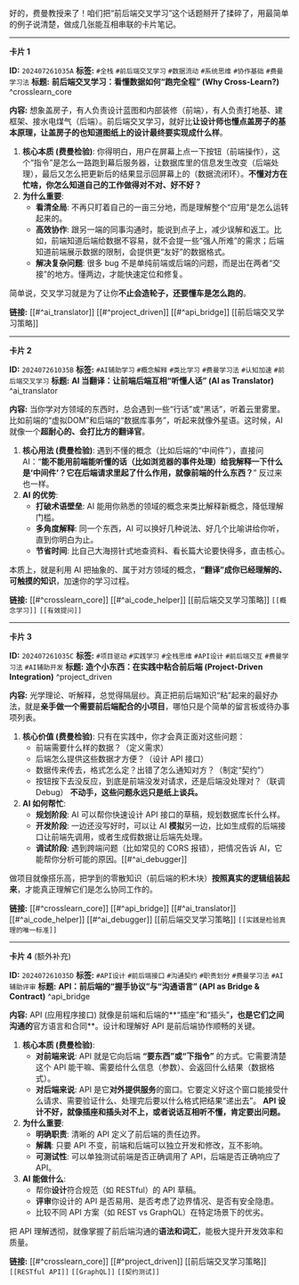 好的，费曼教授来了！咱们把“前后端交叉学习”这个话题掰开了揉碎了，用最简单的例子说清楚，做成几张能互相串联的卡片笔记。

---

**卡片 1**

**ID:** `202407261035A`
**标签:** `#全栈` `#前后端交叉学习` `#数据流动` `#系统思维` `#协作基础` `#费曼学习法`
**标题:** **前后端交叉学习：看懂数据如何“跑完全程” (Why Cross-Learn?)** ^crosslearn_core

**内容:**
想象盖房子，有人负责设计蓝图和内部装修（前端），有人负责打地基、建框架、接水电煤气（后端）。前后端交叉学习，就好比**让设计师也懂点盖房子的基本原理，让盖房子的也知道图纸上的设计最终要实现成什么样**。

1.  **核心本质 (费曼检验)**: 你得明白，用户在屏幕上点一下按钮（前端操作），这个“指令”是怎么一路跑到幕后服务器，让数据库里的信息发生改变（后端处理），最后又怎么把更新后的结果显示回屏幕上的（数据流闭环）。**不懂对方在忙啥，你怎么知道自己的工作做得对不对、好不好？**
2.  **为什么重要**:
    *   **看清全局**: 不再只盯着自己的一亩三分地，而是理解整个“应用”是怎么运转起来的。
    *   **高效协作**: 跟另一端的同事沟通时，能说到点子上，减少误解和返工。比如，前端知道后端给数据不容易，就不会提一些“强人所难”的需求；后端知道前端展示数据的限制，会提供更“友好”的数据格式。
    *   **解决复杂问题**: 很多 bug 不是单纯前端或后端的问题，而是出在两者“交接”的地方。懂两边，才能快速定位和修复。

简单说，交叉学习就是为了让你**不止会造轮子，还要懂车是怎么跑的**。

**链接:** [[#^ai_translator]] [[#^project_driven]] [[#^api_bridge]] [[前后端交叉学习策略]]

---

**卡片 2**

**ID:** `202407261035B`
**标签:** `#AI辅助学习` `#概念解释` `#类比学习` `#费曼学习法` `#认知加速` `#前后端交叉学习`
**标题:** **AI 当翻译：让前端后端互相“听懂人话” (AI as Translator)** ^ai_translator

**内容:**
当你学对方领域的东西时，总会遇到一些“行话”或“黑话”，听着云里雾里。比如前端的“虚拟DOM”和后端的“数据库事务”，听起来就像外星语。这时候，AI 就像一个**超耐心的、会打比方的翻译官**。

1.  **核心用法 (费曼检验)**: 遇到不懂的概念（比如后端的“中间件”），直接问 AI：“**能不能用前端能听懂的话（比如浏览器的事件处理）给我解释一下什么是‘中间件’？它在后端请求里起了什么作用，就像前端的什么东西？**” 反过来也一样。
2.  **AI 的优势**:
    *   **打破术语壁垒**: AI 能用你熟悉的领域的概念来类比解释新概念，降低理解门槛。
    *   **多角度解释**: 同一个东西，AI 可以换好几种说法、好几个比喻讲给你听，直到你明白为止。
    *   **节省时间**: 比自己大海捞针式地查资料、看长篇大论要快得多，直击核心。

本质上，就是利用 AI 把抽象的、属于对方领域的概念，**“翻译”成你已经理解的、可触摸的知识**，加速你的学习过程。

**链接:** [[#^crosslearn_core]] [[#^ai_code_helper]] [[前后端交叉学习策略]] `[[概念学习]]` `[[有效提问]]`

---

**卡片 3**

**ID:** `202407261035C`
**标签:** `#项目驱动` `#实践学习` `#全栈思维` `#API设计` `#前后端交互` `#费曼学习法` `#AI辅助开发`
**标题:** **造个小东西：在实践中粘合前后端 (Project-Driven Integration)** ^project_driven

**内容:**
光学理论、听解释，总觉得隔层纱。真正把前后端知识“粘”起来的最好办法，就是**亲手做一个需要前后端配合的小项目**，哪怕只是个简单的留言板或待办事项列表。

1.  **核心价值 (费曼检验)**: 只有在实践中，你才会真正面对这些问题：
    *   前端需要什么样的数据？（定义需求）
    *   后端怎么提供这些数据才方便？（设计 API 接口）
    *   数据传来传去，格式怎么定？出错了怎么通知对方？（制定“契约”）
    *   按钮按下去没反应，到底是前端没发对请求，还是后端没处理对？（联调 Debug）
    **不动手，这些问题永远只是纸上谈兵。**
2.  **AI 如何帮忙**:
    *   **规划阶段**: AI 可以帮你快速设计 API 接口的草稿，规划数据库长什么样。
    *   **开发阶段**: 一边还没写好时，可以让 AI **模拟**另一边，比如生成假的后端接口让前端先调用，或者生成假数据让后端先处理。
    *   **调试阶段**: 遇到跨端问题（比如常见的 CORS 报错），把情况告诉 AI，它能帮你分析可能的原因。[[#^ai_debugger]]

做项目就像搭乐高，把学到的零散知识（前后端的积木块）**按照真实的逻辑组装起来**，才能真正理解它们是怎么协同工作的。

**链接:** [[#^crosslearn_core]] [[#^api_bridge]] [[#^ai_translator]] [[#^ai_code_helper]] [[#^ai_debugger]] [[前后端交叉学习策略]] `[[实践是检验真理的唯一标准]]`

---

**卡片 4** (额外补充)

**ID:** `202407261035D`
**标签:** `#API设计` `#前后端接口` `#沟通契约` `#职责划分` `#费曼学习法` `#AI辅助评审`
**标题:** **API：前后端的“握手协议”与“沟通语言” (API as Bridge & Contract)** ^api_bridge

**内容:**
API (应用程序接口) 就像是前端和后端的**“插座”和“插头”**，也是它们之间沟通的**官方语言和合同**。设计和理解好 API 是前后端协作顺畅的关键。

1.  **核心本质 (费曼检验)**:
    *   **对前端来说**: API 就是它向后端 **“要东西”或“下指令”** 的方式。它需要清楚这个 API 能干嘛、需要给什么信息（参数）、会返回什么结果（数据格式）。
    *   **对后端来说**: API 是它**对外提供服务**的窗口。它要定义好这个窗口能接受什么请求、需要验证什么、处理完后要以什么格式把结果“递出去”。
    **API 设计不好，就像插座和插头对不上，或者说话互相听不懂，肯定要出问题。**
2.  **为什么重要**:
    *   **明确职责**: 清晰的 API 定义了前后端的责任边界。
    *   **解耦**: 只要 API 不变，前端和后端可以独立开发和修改，互不影响。
    *   **可测试性**: 可以单独测试前端是否正确调用了 API，后端是否正确响应了 API。
3.  **AI 能做什么**:
    *   帮你**设计**符合规范（如 RESTful）的 API 草稿。
    *   **评审**你设计的 API 是否易用、是否考虑了边界情况、是否有安全隐患。
    *   比较不同 API 方案（如 REST vs GraphQL）在特定场景下的优劣。

把 API 理解透彻，就像掌握了前后端沟通的**语法和词汇**，能极大提升开发效率和质量。

**链接:** [[#^crosslearn_core]] [[#^project_driven]] [[前后端交叉学习策略]] `[[RESTful API]]` `[[GraphQL]]` `[[契约测试]]`